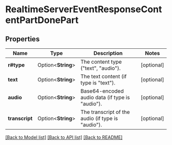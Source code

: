 # RealtimeServerEventResponseContentPartDonePart

## Properties

Name | Type | Description | Notes
------------ | ------------- | ------------- | -------------
**r#type** | Option<**String**> | The content type (\"text\", \"audio\"). | [optional]
**text** | Option<**String**> | The text content (if type is \"text\"). | [optional]
**audio** | Option<**String**> | Base64-encoded audio data (if type is \"audio\"). | [optional]
**transcript** | Option<**String**> | The transcript of the audio (if type is \"audio\"). | [optional]

[[Back to Model list]](../README.md#documentation-for-models) [[Back to API list]](../README.md#documentation-for-api-endpoints) [[Back to README]](../README.md)


